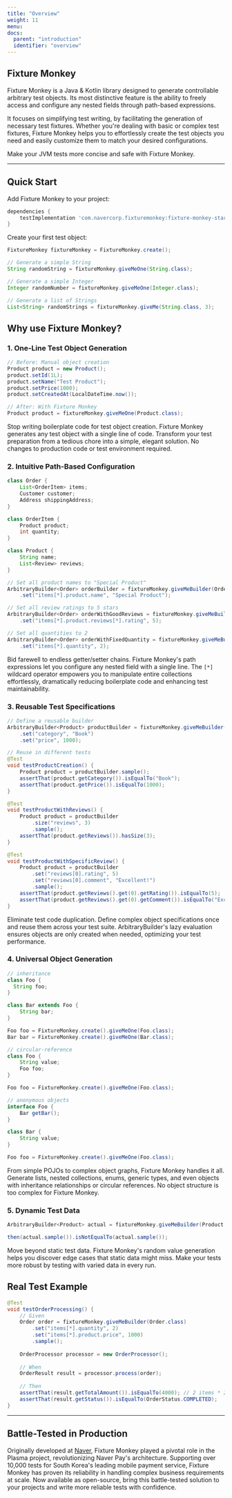 ```yaml
---
title: "Overview"
weight: 11
menu:
docs:
  parent: "introduction"
  identifier: "overview"
---
```


## Fixture Monkey

Fixture Monkey is a Java & Kotlin library designed to generate controllable arbitrary test objects.
Its most distinctive feature is the ability to freely access and configure any nested fields through path-based expressions.

It focuses on simplifying test writing, by facilitating the generation of necessary test fixtures.
Whether you're dealing with basic or complex test fixtures, Fixture Monkey helps you to effortlessly create the test objects you need and easily customize them to match your desired configurations.

Make your JVM tests more concise and safe with Fixture Monkey.

---------

## Quick Start

Add Fixture Monkey to your project:

```gradle
dependencies {
    testImplementation 'com.navercorp.fixturemonkey:fixture-monkey-starter:{{< param "version" >}}'
}
```

Create your first test object:

```java
FixtureMonkey fixtureMonkey = FixtureMonkey.create();

// Generate a simple String
String randomString = fixtureMonkey.giveMeOne(String.class);

// Generate a simple Integer
Integer randomNumber = fixtureMonkey.giveMeOne(Integer.class);

// Generate a list of Strings
List<String> randomStrings = fixtureMonkey.giveMe(String.class, 3);
```

## Why use Fixture Monkey?
### 1. One-Line Test Object Generation
```java
// Before: Manual object creation
Product product = new Product();
product.setId(1L);
product.setName("Test Product");
product.setPrice(1000);
product.setCreatedAt(LocalDateTime.now());

// After: With Fixture Monkey
Product product = fixtureMonkey.giveMeOne(Product.class);
```
Stop writing boilerplate code for test object creation. Fixture Monkey generates any test object with a single line of code.
Transform your test preparation from a tedious chore into a simple, elegant solution. No changes to production code or test environment required.

### 2. Intuitive Path-Based Configuration
```java
class Order {
    List<OrderItem> items;
    Customer customer;
    Address shippingAddress;
}

class OrderItem {
    Product product;
    int quantity;
}

class Product {
    String name;
    List<Review> reviews;
}

// Set all product names to "Special Product"
ArbitraryBuilder<Order> orderBuilder = fixtureMonkey.giveMeBuilder(Order.class)
    .set("items[*].product.name", "Special Product");

// Set all review ratings to 5 stars
ArbitraryBuilder<Order> orderWithGoodReviews = fixtureMonkey.giveMeBuilder(Order.class)
    .set("items[*].product.reviews[*].rating", 5);

// Set all quantities to 2
ArbitraryBuilder<Order> orderWithFixedQuantity = fixtureMonkey.giveMeBuilder(Order.class)
    .set("items[*].quantity", 2);
```
Bid farewell to endless getter/setter chains. Fixture Monkey's path expressions let you configure any nested field with a single line.
The `[*]` wildcard operator empowers you to manipulate entire collections effortlessly, dramatically reducing boilerplate code and enhancing test maintainability.

### 3. Reusable Test Specifications
```java
// Define a reusable builder
ArbitraryBuilder<Product> productBuilder = fixtureMonkey.giveMeBuilder(Product.class)
    .set("category", "Book")
    .set("price", 1000);

// Reuse in different tests
@Test
void testProductCreation() {
    Product product = productBuilder.sample();
    assertThat(product.getCategory()).isEqualTo("Book");
    assertThat(product.getPrice()).isEqualTo(1000);
}

@Test
void testProductWithReviews() {
    Product product = productBuilder
        .size("reviews", 3)
        .sample();
    assertThat(product.getReviews()).hasSize(3);
}

@Test
void testProductWithSpecificReview() {
    Product product = productBuilder
        .set("reviews[0].rating", 5)
        .set("reviews[0].comment", "Excellent!")
        .sample();
    assertThat(product.getReviews().get(0).getRating()).isEqualTo(5);
    assertThat(product.getReviews().get(0).getComment()).isEqualTo("Excellent!");
}
```
Eliminate test code duplication. Define complex object specifications once and reuse them across your test suite.
ArbitraryBuilder's lazy evaluation ensures objects are only created when needed, optimizing your test performance.

### 4. Universal Object Generation
```java
// inheritance
class Foo {
  String foo;
}

class Bar extends Foo {
    String bar;
}

Foo foo = FixtureMonkey.create().giveMeOne(Foo.class);
Bar bar = FixtureMonkey.create().giveMeOne(Bar.class);

// circular-reference
class Foo {
    String value;
    Foo foo;
}

Foo foo = FixtureMonkey.create().giveMeOne(Foo.class);

// anonymous objects
interface Foo {
    Bar getBar();
}

class Bar {
    String value;
}

Foo foo = FixtureMonkey.create().giveMeOne(Foo.class);
```
From simple POJOs to complex object graphs, Fixture Monkey handles it all. Generate lists, nested collections, enums, generic types, and even objects with inheritance relationships or circular references.
No object structure is too complex for Fixture Monkey.

### 5. Dynamic Test Data
```java
ArbitraryBuilder<Product> actual = fixtureMonkey.giveMeBuilder(Product.class);

then(actual.sample()).isNotEqualTo(actual.sample());
```
Move beyond static test data. Fixture Monkey's random value generation helps you discover edge cases that static data might miss.
Make your tests more robust by testing with varied data in every run.

## Real Test Example
```java
@Test
void testOrderProcessing() {
    // Given
    Order order = fixtureMonkey.giveMeBuilder(Order.class)
        .set("items[*].quantity", 2)
        .set("items[*].product.price", 1000)
        .sample();
    
    OrderProcessor processor = new OrderProcessor();
    
    // When
    OrderResult result = processor.process(order);
    
    // Then
    assertThat(result.getTotalAmount()).isEqualTo(4000); // 2 items * 2 quantity * 1000 price
    assertThat(result.getStatus()).isEqualTo(OrderStatus.COMPLETED);
}
```

--------

## Battle-Tested in Production
Originally developed at [Naver](https://www.navercorp.com/en), Fixture Monkey played a pivotal role in the Plasma project, revolutionizing Naver Pay's architecture.
Supporting over 10,000 tests for South Korea's leading mobile payment service, Fixture Monkey has proven its reliability in handling complex business requirements at scale.
Now available as open-source, bring this battle-tested solution to your projects and write more reliable tests with confidence.
